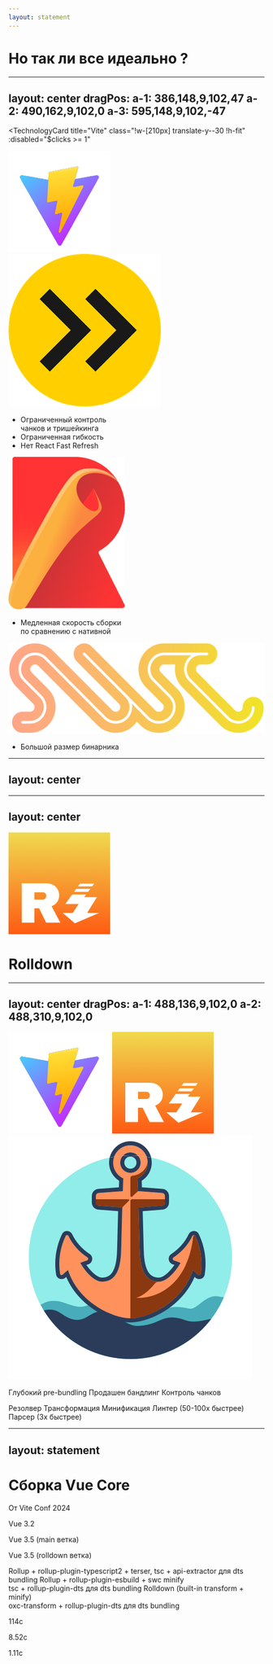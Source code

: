 ```yaml
---
layout: statement
---
```


<div>
  <h1 class="!text-4xl">Но так ли все идеально ?</h1>
</div>

<!-- но так ли все идеально как кажется на первый взгляд ? -->

---
layout: center
dragPos: 
  a-1: 386,148,9,102,47
  a-2: 490,162,9,102,0
  a-3: 595,148,9,102,-47
---

<TechnologyCard 
  title="Vite" 
  class="!w-[210px] translate-y--30 !h-fit" 
  :disabled="$clicks >= 1" 
>
  <img src="../shared/vite.png" h-12 />
</TechnologyCard>

<div flex="~ gap-30 items-center" class="translate-y-10">
  <div class="flex flex-col" relative>
    <TechnologyCard 
      title="esbuild" 
      color="yellow" 
      :disabled="$clicks >= 3"
      class="!w-fit" 
    >
      <img src="../shared/esbuild.png" h-9 />
    </TechnologyCard>
    <ul v-click="2" absolute mt-18 text-sm whitespace-nowrap>
      <li>Ограниченный контроль <br/> чанков и тришейкинга</li>
      <li>Ограниченная гибкость</li>
      <li>Нет React Fast Refresh</li>
    </ul>
  </div>
  <div class="flex flex-col" relative>
    <TechnologyCard 
      title="Rollup" 
      color="red" 
      :disabled="($clicks >= 1 && $clicks < 3) || $clicks > 4"
      class="!w-fit" 
    >
      <img src="../shared/rollup.png" h-9 />
    </TechnologyCard>
    <ul v-click="4" absolute mt-18 text-sm whitespace-nowrap>
      <li>Медленная скорость сборки <br /> по сравнению с нативной</li>
    </ul>
  </div>
  <div class="flex flex-col" relative>
    <TechnologyCard 
      title="SWC" 
      color="orange"
      class="!w-fit" 
      :disabled="$clicks >= 1 && $clicks < 5"
    >
      <img src="../shared/swc.png" h-5 />
    </TechnologyCard>
    <ul v-click="6" absolute mt-18 text-sm whitespace-nowrap>
      <li>Большой размер бинарника</li>
    </ul>
  </div>
</div>

<div v-drag="'a-1'">
  <SharedArrow inert x1="435" y1="344" x2="435" y2="114" stroke="dashed" :color="$clicks >=3 ? '#2b2b2b' : '#fde047'" />
</div>

<div v-drag="'a-2'">
  <SharedArrow inert x1="435" y1="274" x2="435" y2="114" stroke="dashed" :color="($clicks >= 1 && $clicks < 3) || $clicks > 4 ? '#2b2b2b' : '#fca5a5'" />
</div>

<div v-drag="'a-3'">
  <SharedArrow inert x1="435" y1="344" x2="435" y2="114" stroke="dashed" :color="$clicks >= 1 && $clicks < 5 ? '#2b2b2b' : '#fdba74'" />
</div>

<!-- давайте еще раз взглянем на эту схему и разберемся во всех нюансах 

итак esbuild - все бы ничего и вроде быстрый но 
у него Ограниченный контроль чанков и тришейкинга, Ограниченная гибкость и Нет React Fast Refresh (эх подумали вью разрабы да чтож такое опять все из за них)

rollup - Медленная скорость сборки по сравнению с нативной (esbuild бы был ой как кстати но обладает значительными минусами где rollup его закрывает)

и тут у нас намечается первая некая переплетенность технологий а еще и когда мы узнаем что у swc большой размер бинарника то мы поймем что vite под капотом не настолько идеален как кажется 

 -->


---
layout: center
---

<AnimationHeading :index="0" words="Скорость ?" />
<AnimationHeading v-click :index="1" words="Нужен один бандлер" />

---
layout: center
---

<div flex="~ items-center justify-center gap-6">
  <img src="../shared/rolldown.png" h-16 />
  <h1 class="!text-5xl mt-4">Rolldown</h1>
</div>

<!-- и что предагают нам эван и его команда - это посмотреть в сторону rust и rolldown, создать компанию void zero которая имеет больших спонсоров и двигать идею и реализацию к очень и очень быстрому сборщику в геометрической прогрессии возможно к началу 2025 года -->


---
layout: center
dragPos:
  a-1: 488,136,9,102,0
  a-2: 488,310,9,102,0
---

<div class="flex flex-col gap-30">
  <TechnologyCard 
    title="Vite" 
    class="!w-[200px] !h-fit flex items-center justify-center pl-2" 
  >
    <img src="../shared/vite.png" h-12 my-1 />
  </TechnologyCard>
  <TechnologyCard
    v-click="1" 
    title="Rolldown" 
    color="yellow" 
    class="!w-[200px] flex items-center justify-center" 
  >
    <img src="../shared/rolldown.png" h-8 my-1 />
  </TechnologyCard>
  <TechnologyCard 
    v-click="2"
    title="OXC" 
    color="blue" 
    class="!w-[200px] flex items-center justify-center pl-2" 
  >
    <img src="../shared/oxc.svg" h-10 />
  </TechnologyCard>
</div>

<div v-drag="'a-1'" v-click="1" >
  <SharedArrow inert x1="435" y1="234" x2="435" y2="114" stroke="dashed" color="#fde047" />
</div>

<div v-drag="'a-2'" v-click="2" >
  <SharedArrow inert x1="435" y1="234" x2="435" y2="114" stroke="dashed" color="#60a5fa" />
</div>


<AlertCard v-click="3" color="yellow" class="!text-sm absolute top-48 left-20">Глубокий pre-bundling</AlertCard>
<AlertCard v-click="3" color="yellow" class="!text-sm absolute top-68 left-20">Продашен бандлинг</AlertCard>
<AlertCard v-click="3" color="yellow" class="!text-sm absolute top-88 left-20">Контроль чанков</AlertCard>

<AlertCard v-click="4" color="blue" class="!text-sm absolute top-28 right-20">Резолвер</AlertCard>
<AlertCard v-click="4" color="blue" class="!text-sm absolute top-48 right-20">Трансформация</AlertCard>
<AlertCard v-click="4" color="blue" class="!text-sm absolute top-68 right-20">Минификация</AlertCard>
<AlertCard v-click="4" color="blue" class="!text-sm absolute top-88 right-20">Линтер (50-100x быстрее)</AlertCard>
<AlertCard v-click="4" color="blue" class="!text-sm absolute top-108 right-20">Парсер (3x быстрее)</AlertCard>

<!-- и что мы получим на выходе ? теперь у нас вся структрура в корне меняется 

rolldown - занимается общими вещами котрыми занимались esbuild + rollup - Глубокий pre-bundling, продакшен бандлиг, контроль чанков, tree shaking и много другое

а так же мы видим нового игрока - oxc - инструменты frontend тулинга написанные на быстром расте - Резолвер, Трансформация, Минификация, Линтер (50-100x быстрее чем eslint), Парсер (3x быстрее)

-->


---
layout: statement
---

<div transition transition-500
  :class="$clicks > 0 && 'translate-y--62 scale-60 op80'">
  <h1 class="!text-5xl">Сборка Vue Core</h1>
  <div transition transition-500 ease-in-out text-7 mb2 :class="$clicks > 0 ? '' : 'op0'">От Vite Conf 2024</div>
</div>

<div transition transition-500 text-xl font-semibold mt--10 :class="[$clicks > 0 ? '-mt-50' : '-mt-10']">
 <div v-click class="grid grid-cols-3 grid-flow-row auto-rows-max gap-20 text-xl font-semibold absolute">
  <div class="flex flex-col gap-14">
    <p>Vue 3.2</p>
    <p>Vue 3.5 (main ветка)</p>
    <p>Vue 3.5 (rolldown ветка)</p>
  </div>
  <div class="flex flex-col h-full justify-between">
    <span text-sm>Rollup + rollup-plugin-typescript2 + terser, tsc + api-extractor для dts bundling</span>
    <span text-sm>Rollup + rollup-plugin-esbuild + swc minify <br> tsc + rollup-plugin-dts для dts bundling</span>
    <span text-sm>Rolldown (built-in transform + minify) <br> oxc-transform + rollup-plugin-dts для dts bundling</span>
  </div>
    <div class="flex flex-col gap-14">
      <p class="text-orange-300">114с</p>
      <p class="text-yellow-300">8.52с</p>
      <p class="text-green-300">1.11с</p>
  </div>
</div>
</div>

<!-- довольно важно взглянуть на работу новых подкапотных технологий на реальном примере

естественно что так как создатель vue и vite один и тот же человек - Эван Ю то вью первый фреймворк на 
ком проводились тесты и сборка 

так вот взгляните на эту таблицу и мы можем увидеть как монорепа с 11 пакетами ядра vue с 62 бандлами в случае rolldown и oxc собирается за 1.11 секунд 

просто задумайтесь на секнуду что невероятно большая кодовая база собралась за чуть больше секунды 
фронтенд скоро станет намного быстрее чем казалось

 -->